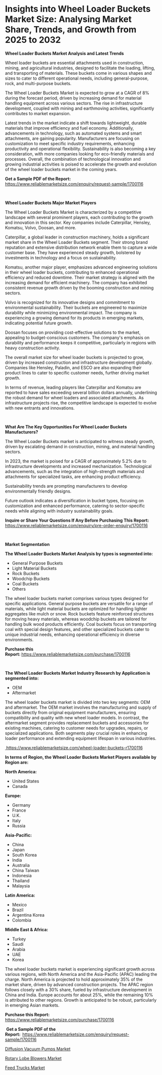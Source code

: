 <p><h1>Insights into Wheel Loader Buckets Market Size: Analysing Market Share, Trends, and Growth from 2025 to 2032</h1></p><p><strong>Wheel Loader Buckets Market Analysis and Latest Trends</strong></p>
<p><p>Wheel loader buckets are essential attachments used in construction, mining, and agricultural industries, designed to facilitate the loading, lifting, and transporting of materials. These buckets come in various shapes and sizes to cater to different operational needs, including general-purpose, rock, and multi-purpose buckets.</p><p>The Wheel Loader Buckets Market is expected to grow at a CAGR of 8% during the forecast period, driven by increasing demand for material handling equipment across various sectors. The rise in infrastructure development, coupled with mining and earthmoving activities, significantly contributes to market expansion. </p><p>Latest trends in the market indicate a shift towards lightweight, durable materials that improve efficiency and fuel economy. Additionally, advancements in technology, such as automated systems and smart attachments, are gaining popularity. Manufacturers are focusing on customization to meet specific industry requirements, enhancing productivity and operational flexibility. Sustainability is also becoming a key consideration, with more companies looking for eco-friendly materials and processes. Overall, the combination of technological innovation and growing industrial activities is poised to accelerate the growth and evolution of the wheel loader buckets market in the coming years.</p></p>
<p><strong>Get a Sample PDF of the Report:&nbsp;</strong> <a href="https://www.reliablemarketsize.com/enquiry/request-sample/1700116?utm_campaign=1840&utm_medium=2&utm_source=Github&utm_content=ia&utm_term=09042025&utm_id=wheel-loader-buckets">https://www.reliablemarketsize.com/enquiry/request-sample/1700116</a></p>
<p>&nbsp;</p>
<p><strong>Wheel Loader Buckets Major Market Players</strong></p>
<p><p>The Wheel Loader Buckets Market is characterized by a competitive landscape with several prominent players, each contributing to the growth and innovation in this sector. Key companies include Caterpillar, Hensley, Komatsu, Volvo, Doosan, and more.</p><p>Caterpillar, a global leader in construction machinery, holds a significant market share in the Wheel Loader Buckets segment. Their strong brand reputation and extensive distribution network enable them to capture a wide customer base. They have experienced steady growth, bolstered by investments in technology and a focus on sustainability.</p><p>Komatsu, another major player, emphasizes advanced engineering solutions in their wheel loader buckets, contributing to enhanced operational efficiency and reduced downtime. Their market strategy is aligned with the increasing demand for efficient machinery. The company has exhibited consistent revenue growth driven by the booming construction and mining sectors.</p><p>Volvo is recognized for its innovative designs and commitment to environmental sustainability. Their buckets are engineered to maximize durability while minimizing environmental impact. The company is experiencing a growing demand for its products in emerging markets, indicating potential future growth.</p><p>Doosan focuses on providing cost-effective solutions to the market, appealing to budget-conscious customers. The company's emphasis on durability and performance keeps it competitive, particularly in regions with heavy construction activity.</p><p>The overall market size for wheel loader buckets is projected to grow, driven by increased construction and infrastructure development globally. Companies like Hensley, Paladin, and ESCO are also expanding their product lines to cater to specific customer needs, further driving market growth.</p><p>In terms of revenue, leading players like Caterpillar and Komatsu are reported to have sales exceeding several billion dollars annually, underlining the robust demand for wheel loaders and associated attachments. As infrastructure projects rise, the competitive landscape is expected to evolve with new entrants and innovations.</p></p>
<p>&nbsp;</p>
<p><strong>What Are The Key Opportunities For Wheel Loader Buckets Manufacturers?</strong></p>
<p><p>The Wheel Loader Buckets market is anticipated to witness steady growth, driven by escalating demand in construction, mining, and material handling sectors. </p><p>In 2023, the market is poised for a CAGR of approximately 5.2% due to infrastructure developments and increased mechanization. Technological advancements, such as the integration of high-strength materials and attachments for specialized tasks, are enhancing product efficiency. </p><p>Sustainability trends are prompting manufacturers to develop environmentally friendly designs. </p><p>Future outlook indicates a diversification in bucket types, focusing on customization and enhanced performance, catering to sector-specific needs while aligning with industry sustainability goals.</p></p>
<p><strong>Inquire or Share Your Questions If Any Before Purchasing This Report:</strong> <a href="https://www.reliablemarketsize.com/enquiry/pre-order-enquiry/1700116?utm_campaign=1840&utm_medium=2&utm_source=Github&utm_content=ia&utm_term=09042025&utm_id=wheel-loader-buckets">https://www.reliablemarketsize.com/enquiry/pre-order-enquiry/1700116</a></p>
<p>&nbsp;</p>
<p><strong>Market Segmentation</strong></p>
<p><strong>The Wheel Loader Buckets Market Analysis by types is segmented into:</strong></p>
<p><ul><li>General Purpose Buckets</li><li>Light Material Buckets</li><li>Rock Buckets</li><li>Woodchip Buckets</li><li>Coal Buckets</li><li>Others</li></ul></p>
<p><p>The wheel loader buckets market comprises various types designed for specific applications. General purpose buckets are versatile for a range of materials, while light material buckets are optimized for handling lighter aggregates like mulch or snow. Rock buckets feature reinforced structures for moving heavy materials, whereas woodchip buckets are tailored for handling bulk wood products efficiently. Coal buckets focus on transporting coal with special design features, and other specialized buckets cater to unique industrial needs, enhancing operational efficiency in diverse environments.</p></p>
<p><strong>Purchase this Report:&nbsp;</strong><a href="https://www.reliablemarketsize.com/purchase/1700116?utm_campaign=1840&utm_medium=2&utm_source=Github&utm_content=ia&utm_term=09042025&utm_id=wheel-loader-buckets">https://www.reliablemarketsize.com/purchase/1700116</a></p>
<p>&nbsp;</p>
<p><strong>The Wheel Loader Buckets Market Industry Research by Application is segmented into:</strong></p>
<p><ul><li>OEM</li><li>Aftermarket</li></ul></p>
<p><p>The wheel loader buckets market is divided into two key segments: OEM and aftermarket. The OEM market involves the manufacturing and supply of buckets directly from original equipment manufacturers, ensuring compatibility and quality with new wheel loader models. In contrast, the aftermarket segment provides replacement buckets and accessories for existing machines, catering to customer needs for upgrades, repairs, or specialized applications. Both segments play crucial roles in enhancing loader performance and extending equipment lifespan in various industries.</p></p>
<p><a href="https://www.reliablemarketsize.com/wheel-loader-buckets-r1700116?utm_campaign=1840&utm_medium=2&utm_source=Github&utm_content=ia&utm_term=09042025&utm_id=wheel-loader-buckets">&nbsp;https://www.reliablemarketsize.com/wheel-loader-buckets-r1700116</a></p>
<p><strong>In terms of Region, the Wheel Loader Buckets Market Players available by Region are:</strong></p>
<p>
    <p> <strong> North America: </strong>
        <ul>
            <li>United States</li>
            <li>Canada</li>
        </ul>
        </p> 
    <p> <strong> Europe: </strong>
        <ul>
            <li>Germany</li>
            <li>France</li>
            <li>U.K.</li>
            <li>Italy</li>
            <li>Russia</li>
        </ul>
        </p> 
    <p> <strong> Asia-Pacific: </strong>
        <ul>
            <li>China</li>
            <li>Japan</li>
            <li>South Korea</li>
            <li>India</li>
            <li>Australia</li>
            <li>China Taiwan</li>
            <li>Indonesia</li>
            <li>Thailand</li>
            <li>Malaysia</li>
        </ul>
        </p> 
    <p> <strong> Latin America: </strong>
        <ul>
            <li>Mexico</li>
            <li>Brazil</li>
            <li>Argentina Korea</li>
            <li>Colombia</li>
        </ul>
        </p> 
    <p> <strong> Middle East & Africa: </strong>
        <ul>
            <li>Turkey</li>
            <li>Saudi</li>
            <li>Arabia</li>
            <li>UAE</li>
            <li>Korea</li>
        </ul>
    </p>
    </p>
<p><p>The wheel loader buckets market is experiencing significant growth across various regions, with North America and the Asia-Pacific (APAC) leading the charge. North America is projected to hold approximately 35% of the market share, driven by advanced construction projects. The APAC region follows closely with a 30% share, fueled by infrastructure development in China and India. Europe accounts for about 25%, while the remaining 10% is attributed to other regions. Growth is anticipated to be robust, particularly in emerging Asian markets.</p></p>
<p><strong>Purchase this Report: </strong><a href="https://www.reliablemarketsize.com/purchase/1700116?utm_campaign=1840&utm_medium=2&utm_source=Github&utm_content=ia&utm_term=09042025&utm_id=wheel-loader-buckets">https://www.reliablemarketsize.com/purchase/1700116</a></p>
<p>&nbsp;<strong>Get a Sample PDF of the Report:&nbsp;&nbsp;</strong><a href="https://www.reliablemarketsize.com/enquiry/request-sample/1700116?utm_campaign=1840&utm_medium=2&utm_source=Github&utm_content=ia&utm_term=09042025&utm_id=wheel-loader-buckets">https://www.reliablemarketsize.com/enquiry/request-sample/1700116</a></p>
<p><strong></strong></p>
<p><p><a href="https://github.com/maikefelanc3/Market-Research-Report-List-1/blob/main/diffusion-vacuum-pumps-market.md?utm_campaign=1840&utm_medium=2&utm_source=Github&utm_content=ia&utm_term=09042025&utm_id=wheel-loader-buckets">Diffusion Vacuum Pumps Market</a></p><p><a href="https://github.com/fahieraudau9/Market-Research-Report-List-1/blob/main/rotary-lobe-blowers-market.md?utm_campaign=1840&utm_medium=2&utm_source=Github&utm_content=ia&utm_term=09042025&utm_id=wheel-loader-buckets">Rotary Lobe Blowers Market</a></p><p><a href="https://github.com/vimar16th/Market-Research-Report-List-7/blob/main/feed-trucks-market.md?utm_campaign=1840&utm_medium=2&utm_source=Github&utm_content=ia&utm_term=09042025&utm_id=wheel-loader-buckets">Feed Trucks Market</a></p></p>